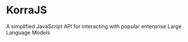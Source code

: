# KorraJS
A simplified JavaScript API for interacting with popular enterprise Large Language Models
